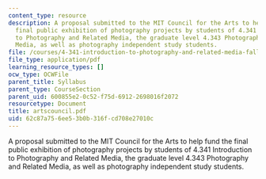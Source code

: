 ```yaml
---
content_type: resource
description: A proposal submitted to the MIT Council for the Arts to help fund the
  final public exhibition of photography projects by students of 4.341 Introduction
  to Photography and Related Media, the graduate level 4.343 Photography and Related
  Media, as well as photography independent study students.
file: /courses/4-341-introduction-to-photography-and-related-media-fall-2007/62c87a756ee53b0b316fcd708e27010c_artscouncil.pdf
file_type: application/pdf
learning_resource_types: []
ocw_type: OCWFile
parent_title: Syllabus
parent_type: CourseSection
parent_uid: 600855e2-0c52-f75d-6912-2698016f2072
resourcetype: Document
title: artscouncil.pdf
uid: 62c87a75-6ee5-3b0b-316f-cd708e27010c
---
```

A proposal submitted to the MIT Council for the Arts to help fund the final public exhibition of photography projects by students of 4.341 Introduction to Photography and Related Media, the graduate level 4.343 Photography and Related Media, as well as photography independent study students.

